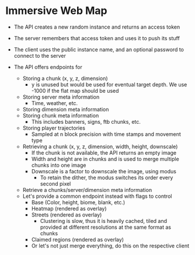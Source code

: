 # Immersive Web Map

* The API creates a new random instance and returns an access token
* The server remembers that access token and uses it to push its stuff
* The client uses the public instance name, and an optional password to connect to the server

* The API offers endpoints for
  * Storing a chunk (x, y, z, dimension)
    * y is unused but would be used for eventual target depth. We use -1000 if the flat map should be used
  * Storing server meta information
    * Time, weather, etc.
  * Storing dimension meta information
  * Storing chunk meta information
    * This includes banners, signs, ftb chunks, etc.
  * Storing player trajectories
    * Sampled at n block precision with time stamps and movement type
  * Retrieving a chunk (x, y, z, dimension, width, height, downscale)
    * If the chunk is not available, the API returns an empty image
    * Width and height are in chunks and is used to merge multiple chunks into one image
    * Downscale is a factor to downscale the image, using modus
      * To retain the dither, the modus switches its order every second pixel
  * Retrieve a chunks/server/dimension meta information
  * Let's provide a common endpoint instead with flags to control
    * Base (Color, height, biome, blank, etc.)
    * Heatmap (rendered as overlay)
    * Streets (rendered as overlay)
      * Clustering is slow, thus it is heavily cached, tiled and provided at different resolutions at the same format as chunks
    * Claimed regions (rendered as overlay)
    * Or let's not just merge everything, do this on the respective client